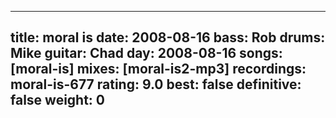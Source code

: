 
---
title: moral is
date: 2008-08-16
bass:	Rob
drums:	Mike
guitar:	Chad
day: 2008-08-16
songs: [moral-is]
mixes: [moral-is2-mp3]
recordings: moral-is-677
rating: 9.0
best: false
definitive: false
weight: 0
---

